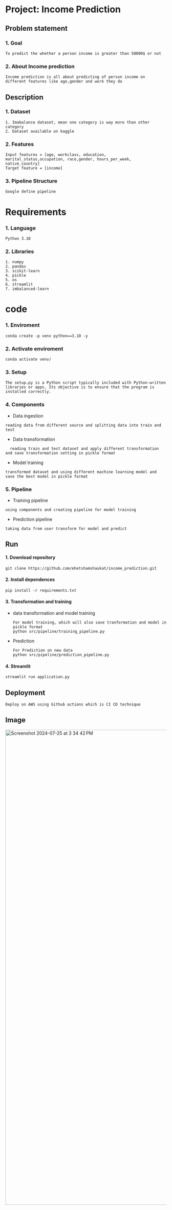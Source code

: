 # Project: Income Prediction
## Problem statement
### 1. Goal
```
To predict the whether a person income is greater than 50000$ or not 
```
### 2. About Income prediction
```requirements
Income prediction is all about predicting of person income on different features like age,gender and work they do 
```
## Description
### 1. Dataset
```
1. Imabalance dataset, mean one category is way more than other category 
2. Dataset available on kaggle 
```

### 2. Features
``` 
Input features = [age, workclass, education, marital_status,occupation, race,gender, hours_per_week, native_country]
Target feature = [income]
```
### 3. Pipeline Structure
```requirements
Google define pipeline 
```
# Requirements
### 1. Language
```
Python 3.10
```
### 2. Libraries
```
1. numpy
2. pandas
3. scikit-learn
4. pickle
5. os 
6. streamlit 
7. imbalanced-learn
 ```
# code
### 1. Enviroment
```requirements
conda create -p venv python==3.10 -y 
```
### 2. Activate enviroment
```requirements
conda activate venv/
```
### 3. Setup
```
The setup.py is a Python script typically included with Python-written libraries or apps. Its objective is to ensure that the program is installed correctly. 
```
### 4. Components
- Data ingestion
```
reading data from different source and splitting data into train and test
```
- Data transformation
```
  reading train and test dataset and apply different transformation and save transformation setting in pickle format
```
- Model training
```requirements
transformed dataset and using different machine learning model and save the best model in pickle format
```
### 5. Pipeline
- Training pipeline
```
using components and creating pipeline for model training
```
- Prediction pipeline
```
taking data from user transform for model and predict 
```

## Run
#### 1. Download repository
```
git clone https://github.com/ehetshamshaukat/income_prediction.git
```
#### 2. Install dependences
```requirements
pip install -r requirements.txt
```
#### 3. Transformation and training
- data transformation and model training
  ```
  For model training, which will also save tranformation and model in pickle format
  python src/pipeline/training_pipeline.py
  ```
- Prediction
  ```
  For Prediction on new data
  python src/pipeline/prediction_pipeline.py
  ```
#### 4. Streamlit
```
streamlit run application.py
```
## Deployment
```
Deploy on AWS using Github actions which is CI CD technique
```
## Image
<img width="1484" alt="Screenshot 2024-07-25 at 3 34 42 PM" src="https://github.com/user-attachments/assets/7470f3ad-27b8-499a-b38e-dd647f5c2c17">

